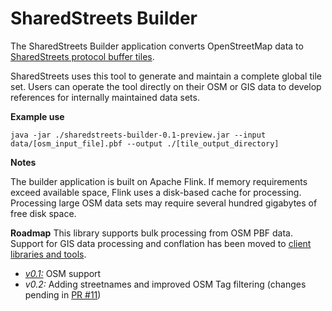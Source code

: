 # SharedStreets Builder

The SharedStreets Builder application converts OpenStreetMap data to [SharedStreets protocol buffer tiles](https://github.com/sharedstreets/sharedstreets-ref-system).

SharedStreets uses this tool to generate and maintain a complete global tile set. Users can operate the tool directly on their OSM or GIS data to develop references for internally maintained data sets.

**Example use**

`java -jar ./sharedstreets-builder-0.1-preview.jar --input data/[osm_input_file].pbf --output ./[tile_output_directory]
`

**Notes**

The builder application is built on Apache Flink. If memory requirements exceed available space, Flink uses a disk-based cache for processing. Processing large OSM data sets may require several hundred gigabytes of free disk space. 

 

**Roadmap**
This library supports bulk processing from OSM PBF data. Support for GIS data processing and conflation has been moved to [client libraries and tools](https://github.com/sharedstreets/sharedstreets-conflator).

- [*v0.1:*](https://github.com/sharedstreets/sharedstreets-builder/releases/tag/0.1-preview) OSM support
- *v0.2:* Adding streetnames and improved OSM Tag filtering (changes pending in [PR #11](https://github.com/sharedstreets/sharedstreets-builder/pull/11))

